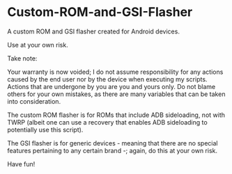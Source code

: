 # Custom-ROM-and-GSI-Flasher
A custom ROM and GSI flasher created for Android devices.

Use at your own risk. 

Take note:

Your warranty is now voided; I do not assume responsibility for any actions caused by the end user nor by the device when executing my scripts. Actions that are undergone by you are you and yours only. Do not blame others for your own mistakes, as there are many variables that can be taken into consideration.

The custom ROM flasher is for ROMs that include ADB sideloading, not with TWRP (albeit one can use a recovery that enables ADB sideloading to potentially use this script). 

The GSI flasher is for generic devices - meaning that there are no special features pertaining to any certain brand -; again, do this at your own risk.

Have fun!
